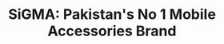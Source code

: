 ---
title: "SiGMA: Pakistan's No 1 Mobile Accessories Brand"
url: /karachi/sigma-pakistans-no-1-mobile-accessories-brand-a204-shahjahan-centre-abdullah-haroon-rd/
shop: electronics
---